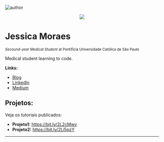 ![author](https://img.shields.io/badge/author-jessiemoraes-red.svg)

<p align="center">
  <img src="https://github.com/jessiemoraes/notebook_python/blob/master/Captura%20de%20Tela%202020-09-01%20às%2021.19.28.png" >
</p>

# Jessica Moraes
<sub>*Secound-year Medical Student* at Pontifícia Universidade Católica de São Paulo</sub>

Medical student learning to code.


**Links:**
* [Blog]( )
* [LinkedIn]( )
* [Medium](https://medium.com/@jms.twix)


## Projetos:
Veja os tutoriais publicados:

* **Projeto1:** https://bit.ly/2L2cMwy
* **Projeto2:** https://bit.ly/2Li5pzY

---


